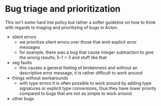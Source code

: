 # Bug triage and prioritization

This isn't some hard line policy but rather a softer guideline on how to think
with regards to triaging and prioritizing of bugs in Acton.

- silent errors
  - we prioritize silent errors over those that emit explicit error messages
  - for example, there was a bug that cause integer subtraction to give the
    wrong results; 5-1 = 3 and stuff like that
- seg faults
  - this causes a general feeling of brokenness and without an descriptive error
    message, it is rather difficult to work around
- things without workarounds
  - with type errors it is often possible to work around by adding type
    signatures or explicit type conversions, thus they have lower priority
    compared to bugs that are not as simple to work around
- other bugs

